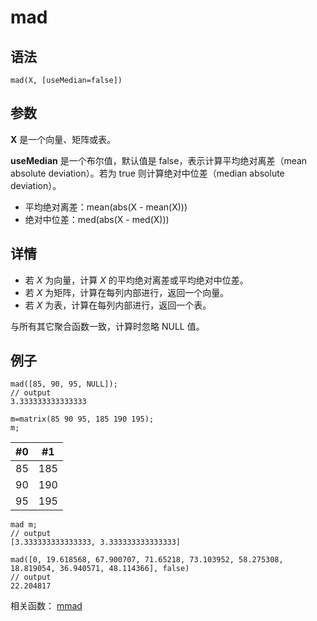 # mad

## 语法

`mad(X, [useMedian=false])`

## 参数

**X** 是一个向量、矩阵或表。

**useMedian** 是一个布尔值，默认值是 false，表示计算平均绝对离差（mean absolute deviation）。若为 true
则计算绝对中位差（median absolute deviation）。

* 平均绝对离差：mean(abs(X - mean(X)))
* 绝对中位差：med(abs(X - med(X)))

## 详情

* 若 *X* 为向量，计算 *X* 的平均绝对离差或平均绝对中位差。
* 若 *X* 为矩阵，计算在每列内部进行，返回一个向量。
* 若 *X* 为表，计算在每列内部进行，返回一个表。

与所有其它聚合函数一致，计算时忽略 NULL 值。

## 例子

```
mad([85, 90, 95, NULL]);
// output
3.333333333333333

m=matrix(85 90 95, 185 190 195);
m;
```

| #0 | #1 |
| --- | --- |
| 85 | 185 |
| 90 | 190 |
| 95 | 195 |

```
mad m;
// output
[3.333333333333333, 3.333333333333333]

mad([0, 19.618568, 67.900707, 71.65218, 73.103952, 58.275308, 18.819054, 36.940571, 48.114366], false)
// output
22.204817
```

相关函数： [mmad](mmad.html)

